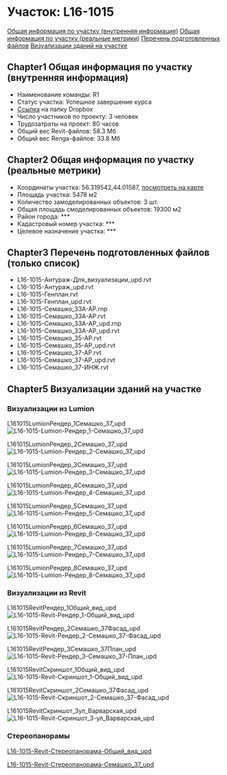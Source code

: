 # Участок: L16-1015

[Общая информация по участку (внутренняя информация)](#Chapter1)
[Общая информация по участку (реальные метрики)](#Chapter2)
[Перечень подготовленных файлов](#Chapter3)
[Визуализации зданий на участке](#Chapter5)

## <a id="test">Chapter1</a> Общая информация по участку (внутренняя информация)
+ Наименование команды: R1
+ Статус участка: Успешное завершение курса
+ [Ссылка](https://www.dropbox.com/sh/wvvgv1nw1iqred9/AAD4ZH7bdYNp94pENB6Scs7Ya/L16_1015?dl=0) на папку Dropbox
+ Число участников по проекту: 3 человек
+ Трудозатраты на проект: 80 часов
+ Общий вес Revit-файлов: 58.3 Мб
+ Общий вес Renga-файлов: 33.8 Мб
## <a id="test">Chapter2</a> Общая информация по участку (реальные метрики)
+ Координаты участка: 56.319542,44.01587, [посмотреть на карте](yandex.ru/maps/47/nizhny-novgorod/?ll=56.319542%2C44.01587&z=19)
+ Площадь участка: 5478 м2
+ Количество замоделированных объектов: 3 шт.
+ Общая площадь смоделированных объектов: 19300 м2
+ Район города: *** 
+ Кадастровый номер участка: *** 
+ Целевое назначение участка: *** 
## <a id="test">Chapter3</a> Перечень подготовленных файлов (только список)
+ L16-1015-Антураж-Для_визуализации_upd.rvt
+ L16-1015-Антураж_upd.rvt
+ L16-1015-Генплан.rvt
+ L16-1015-Генплан_upd.rvt
+ L16-1015-Семашко_33А-АР.rnp
+ L16-1015-Семашко_33А-АР.rvt
+ L16-1015-Семашко_33А-АР_upd.rnp
+ L16-1015-Семашко_33А-АР_upd.rvt
+ L16-1015-Семашко_35-АР.rvt
+ L16-1015-Семашко_35-АР_upd.rvt
+ L16-1015-Семашко_37-АР.rvt
+ L16-1015-Семашко_37-АР_upd.rvt
+ L16-1015-Семашко_37-ИНЖ.rvt
## <a id="test">Chapter5</a> Визуализации зданий на участке
### Визуализации из Lumion
L161015LumionРендер_1Семашко_37_upd
![L16-1015-Lumion-Рендер_1-Семашко_37_upd](/Images/L16_1015/L16-1015-Lumion-Рендер_1-Семашко_37_upd_Compressed.jpg)

L161015LumionРендер_2Семашко_37_upd
![L16-1015-Lumion-Рендер_2-Семашко_37_upd](/Images/L16_1015/L16-1015-Lumion-Рендер_2-Семашко_37_upd_Compressed.jpg)

L161015LumionРендер_3Семашко_37_upd
![L16-1015-Lumion-Рендер_3-Семашко_37_upd](/Images/L16_1015/L16-1015-Lumion-Рендер_3-Семашко_37_upd_Compressed.jpg)

L161015LumionРендер_4Семашко_37_upd
![L16-1015-Lumion-Рендер_4-Семашко_37_upd](/Images/L16_1015/L16-1015-Lumion-Рендер_4-Семашко_37_upd_Compressed.jpg)

L161015LumionРендер_5Семашко_37_upd
![L16-1015-Lumion-Рендер_5-Семашко_37_upd](/Images/L16_1015/L16-1015-Lumion-Рендер_5-Семашко_37_upd_Compressed.jpg)

L161015LumionРендер_6Семашко_37_upd
![L16-1015-Lumion-Рендер_6-Семашко_37_upd](/Images/L16_1015/L16-1015-Lumion-Рендер_6-Семашко_37_upd_Compressed.jpg)

L161015LumionРендер_7Семашко_37_upd
![L16-1015-Lumion-Рендер_7-Семашко_37_upd](/Images/L16_1015/L16-1015-Lumion-Рендер_7-Семашко_37_upd_Compressed.jpg)

L161015LumionРендер_8Семашко_37_upd
![L16-1015-Lumion-Рендер_8-Семашко_37_upd](/Images/L16_1015/L16-1015-Lumion-Рендер_8-Семашко_37_upd_Compressed.jpg)

### Визуализации из Revit
L161015RevitРендер_1Общий_вид_upd
![L16-1015-Revit-Рендер_1-Общий_вид_upd](/Images/L16_1015/L16-1015-Revit-Рендер_1-Общий_вид_upd_Compressed.jpg)

L161015RevitРендер_2Семашко_37Фасад_upd
![L16-1015-Revit-Рендер_2-Семашко_37-Фасад_upd](/Images/L16_1015/L16-1015-Revit-Рендер_2-Семашко_37-Фасад_upd_Compressed.jpg)

L161015RevitРендер_3Семашко_37План_upd
![L16-1015-Revit-Рендер_3-Семашко_37-План_upd](/Images/L16_1015/L16-1015-Revit-Рендер_3-Семашко_37-План_upd_Compressed.jpg)

L161015RevitСкриншот_1Общий_вид_upd
![L16-1015-Revit-Скриншот_1-Общий_вид_upd](/Images/L16_1015/L16-1015-Revit-Скриншот_1-Общий_вид_upd_Compressed.jpg)

L161015RevitСкриншот_2Семашко_37Фасад_upd
![L16-1015-Revit-Скриншот_2-Семашко_37-Фасад_upd](/Images/L16_1015/L16-1015-Revit-Скриншот_2-Семашко_37-Фасад_upd_Compressed.jpg)

L161015RevitСкриншот_3ул_Варварская_upd
![L16-1015-Revit-Скриншот_3-ул_Варварская_upd](/Images/L16_1015/L16-1015-Revit-Скриншот_3-ул_Варварская_upd_Compressed.jpg)

### Стереопанорамы
[L16-1015-Revit-Стереопанорама-Общий_вид_upd](https://pano.autodesk.com/pano.html?url=jpgs/7eb68fcd-ca4d-4982-ad6b-402bbce202e0&version=2)

[L16-1015-Revit-Стереопанорама-Семашко_37_upd](https://pano.autodesk.com/pano.html?url=jpgs/d7611a67-c700-4c28-88cd-f0dba7c68ebb&version=2)

